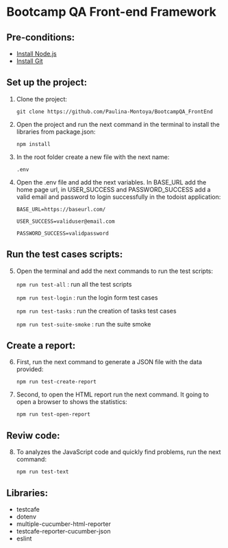 # Bootcamp QA Front-end Framework

## Pre-conditions:
- [Install Node.js](https://nodejs.org/en/download/current/)
- [Install Git](https://git-scm.com/downloads)

## Set up the project:
1. Clone the project:

    `git clone https://github.com/Paulina-Montoya/BootcampQA_FrontEnd`

2. Open the project and run the next command in the terminal to install the libraries from package.json:

    `npm install`

3. In the root folder create a new file with the next name:

    `.env`

4. Open the .env file and add the next variables. In BASE_URL add the home page url, in USER_SUCCESS and PASSWORD_SUCCESS add a valid email and password to login successfully in the todoist application:

    `BASE_URL=https://baseurl.com/`

    `USER_SUCCESS=validuser@email.com`

    `PASSWORD_SUCCESS=validpassword`

## Run the test cases scripts:
5. Open the terminal and add the next commands to run the test scripts:

    `npm run test-all` : run all the test scripts
   
    `npm run test-login` : run the login form test cases
    
    `npm run test-tasks` : run the creation of tasks test cases
    
    `npm run test-suite-smoke` : run the suite smoke

## Create a report:
6. First, run the next command to generate a JSON file with the data provided:

    `npm run test-create-report`

7. Second, to open the HTML report run the next command. It going to open a browser to shows the statistics:

    `npm run test-open-report`

## Reviw code:
8. To analyzes the JavaScript code and quickly find problems, run the next command:

    `npm run test-text` 

## Libraries:

- testcafe
- dotenv
- multiple-cucumber-html-reporter
- testcafe-reporter-cucumber-json
- eslint
